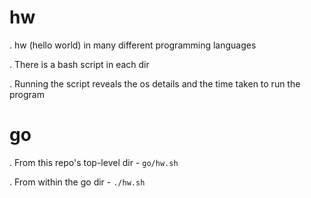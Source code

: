 # hw

. hw (hello world) in many different programming languages

. There is a bash script in each dir 

. Running the script reveals the os details and the time taken to run the program

# go

. From this repo's top-level dir - `go/hw.sh`

. From within the go dir - `./hw.sh`
